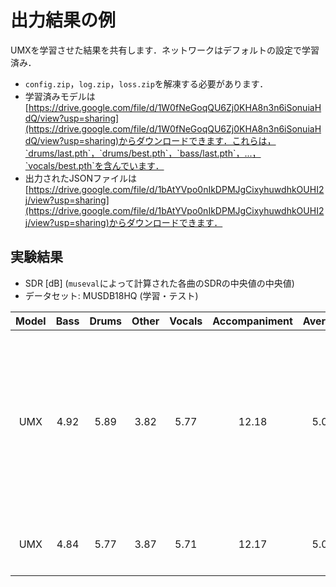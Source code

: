 # 出力結果の例
UMXを学習させた結果を共有します．ネットワークはデフォルトの設定で学習済み．
- `config.zip`，`log.zip`，`loss.zip`を解凍する必要があります．
- 学習済みモデルは[https://drive.google.com/file/d/1W0fNeGoqQU6Zj0KHA8n3n6iSonuiaHdQ/view?usp=sharing](https://drive.google.com/file/d/1W0fNeGoqQU6Zj0KHA8n3n6iSonuiaHdQ/view?usp=sharing)からダウンロードできます．これらは，`drums/last.pth`，`drums/best.pth`，`bass/last.pth`，...，`vocals/best.pth`を含んでいます．
- 出力されたJSONファイルは[https://drive.google.com/file/d/1bAtYVpo0nIkDPMJgCixyhuwdhkOUHI2j/view?usp=sharing](https://drive.google.com/file/d/1bAtYVpo0nIkDPMJgCixyhuwdhkOUHI2j/view?usp=sharing)からダウンロードできます．

## 実験結果
- SDR [dB] (`museval`によって計算された各曲のSDRの中央値の中央値)
- データセット: MUSDB18HQ (学習・テスト)

| Model | Bass | Drums | Other | Vocals | Accompaniment | Average | Note |
| :---: | :---: | :---: | :---: | :---: | :---: | :---: | :---: |
| UMX | 4.92 | 5.89 | 3.82 | 5.77 | 12.18 | 5.09 | 検証ロスが最小となるエポックで学習を止めた場合 |
| UMX | 4.84 | 5.77 | 3.87 | 5.71 | 12.17 | 5.05 | 100エポック後 |